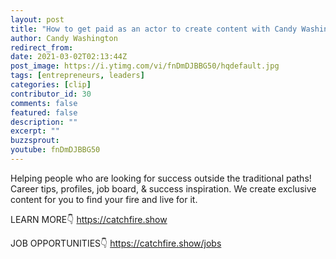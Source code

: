 ```yaml
---
layout: post
title: "How to get paid as an actor to create content with Candy Washington"
author: Candy Washington
redirect_from:
date: 2021-03-02T02:13:44Z
post_image: https://i.ytimg.com/vi/fnDmDJBBG50/hqdefault.jpg
tags: [entrepreneurs, leaders]
categories: [clip]
contributor_id: 30 
comments: false
featured: false
description: ""
excerpt: ""
buzzsprout: 
youtube: fnDmDJBBG50
---
```

Helping people who are looking for success outside the traditional paths!
Career tips, profiles, job board, & success inspiration.
We create exclusive content for you to find your fire and live for it.

LEARN MORE👇
https://catchfire.show

JOB OPPORTUNITIES👇
https://catchfire.show/jobs